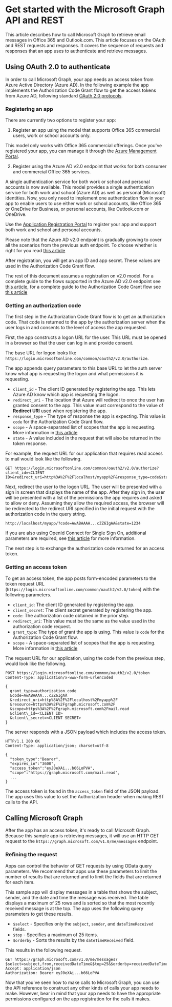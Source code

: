 # Get started with the Microsoft Graph API and REST

This article describes how to call Microsoft Graph to retrieve email messages in Office 365 and Outlook.com. This article focuses on the OAuth and REST requests and responses. It covers the sequence of requests and responses that an app uses to authenticate and retrieve messages.

## Using OAuth 2.0 to authenticate

In order to call Microsoft Graph, your app needs an access token from Azure Active Directory (Azure AD). In the following example the app implements the Authorization Code Grant flow to get the access tokens from Azure AD, following standard [OAuth 2.0 protocols](http://tools.ietf.org/html/rfc6749).

### Registering an app

There are currently two options to register your app:

  1. Register an app using the model that supports Office 365 commercial users, work or school accounts only.
 
  This model only works with Office 365 commercial offerings. Once you've registered your app, you can manage it through the [Azure Management Portal](https://manage.windowsazure.com).

  2. Register using the Azure AD v2.0 endpoint that works for both consumer and commercial Office 365 services.
 
  A single authentication service for both work or school and personal accounts is now available. This model provides a single authentication service for both work and school (Azure AD) as well as personal (Microsoft) identities. Now, you only need to implement one authentication flow in your app to enable users to use either work or school accounts, like Office 365 or OneDrive for Business, or personal accounts, like Outlook.com or OneDrive.
   
Use the [Application Registration Portal](https://apps.dev.microsoft.com/) to register your app and support both work and school and personal accounts.

Please note that the Azure AD v2.0 endpoint is gradually growing to cover all the scenarios from the previous auth endpoint. To choose whether is right for you read [this article](https://azure.microsoft.com/en-us/documentation/articles/active-directory-v2-limitations/)

After registration, you will get an app ID and app secret. These values are used in the Authorization Code Grant flow.

The rest of this document assumes a registration on v2.0 model. For a complete guide to the flows supported in the Azure AD v2.0 endpoint see [this article](https://azure.microsoft.com/en-us/documentation/articles/active-directory-v2-flows/), for a complete guide to the Authorization Code Grant flow see [this article](https://azure.microsoft.com/en-us/documentation/articles/active-directory-v2-protocols-oauth-code/)

### Getting an authorization code

The first step in the Authorization Code Grant flow is to get an authorization code. That code is returned to the app by the authorization server when the user logs in and consents to the level of access the app requested.

First, the app constructs a logon URL for the user. This URL must be opened in a browser so that the user can log in and provide consent.

The base URL for logon looks like `https://login.microsoftonline.com/common/oauth2/v2.0/authorize`.

The app appends query parameters to this base URL to let the auth server know what app is requesting the logon and what permissions it is requesting.

- `client_id` - The client ID generated by registering the app. This lets Azure AD know which app is requesting the logon.
- `redirect_uri` - The location that Azure will redirect to once the user has granted consent to the app. This value must correspond to the value of **Redirect URI** used when registering the app.
- `response_type` - The type of response the app is expecting. This value is `code` for the Authorization Code Grant flow.
- `scope` - A space-separated list of scopes that the app is requesting. More information in [this article](https://azure.microsoft.com/en-us/documentation/articles/active-directory-v2-scopes/)
- `state` - A value included in the request that will also be returned in the token response.

For example, the request URL for our application that requires read access to mail would look like the following.

```http
GET https://login.microsoftonline.com/common/oauth2/v2.0/authorize?client_id=<CLIENT ID>&redirect_uri=http%3A%2F%2Flocalhost/myapp%2F&response_type=code&state=1234&scope=https%3A%2F%2Fgraph.microsoft.com%2Fmail.read
```

Next, redirect the user to the logon URL. The user will be presented with a sign in screen that displays the name of the app. After they sign in, the user will be presented with a list of the permissions the app requires and asked to allow or deny. Assuming they allow the required access, the browser will be redirected to the redirect URI specified in the initial request with the authorization code in the query string.

```http
http://localhost/myapp/?code=AwABAAAA...cZZ6IgAA&state=1234
```

If you are also using OpenId Connect for Single Sign On, additional parameters are required, see [this article](https://azure.microsoft.com/en-us/documentation/articles/active-directory-v2-protocols-oidc/) for more information. 

The next step is to exchange the authorization code returned for an access token.

### Getting an access token

To get an access token, the app posts form-encoded parameters to the token request URL (`https://login.microsoftonline.com/common/oauth2/v2.0/token`) with the following parameters.

- `client_id`: The client ID generated by registering the app.
- `client_secret`: The client secret generated by registering the app.
- `code`: The authorization code obtained in the prior step.
- `redirect_uri`: This value must be the same as the value used in the authorization code request.
- `grant_type`: The type of grant the app is using. This value is `code` for the Authorization Code Grant flow.
- `scope` - A space-separated list of scopes that the app is requesting. More information in [this article](https://azure.microsoft.com/en-us/documentation/articles/active-directory-v2-scopes/)

The request URL for our application, using the code from the previous step, would look like the following.

```http
POST https://login.microsoftonline.com/common/oauth2/v2.0/token
Content-Type: application/x-www-form-urlencoded

{
  grant_type=authorization_code
  &code=AwABAAAA...cZZ6IgAA
  &redirect_uri=http%3A%2F%2Flocalhost%2Fmyapp%2F
  &resource=https%3A%2F%2Fgraph.microsoft.com%2F
  &scope=https%3A%2F%2Fgraph.microsoft.com%2Fmail.read
  &client\_id=<CLIENT ID>
  &client\_secret=<CLIENT SECRET>
}
```

The server responds with a JSON payload which includes the access token.

```http
HTTP/1.1 200 OK
Content-Type: application/json; charset=utf-8

{
  "token_type":"Bearer",
  "expires_in":"3600",
  "access_token":"eyJ0eXAi...b66LoPVA",
  "scope":"https://graph.microsoft.com/mail.read",
  ...
}
```

The access token is found in the `access_token` field of the JSON payload. The app uses this value to set the Authorization header when making REST calls to the API.

## Calling Microsoft Graph

After the app has an access token, it's ready to call Microsoft Graph. Because this sample app is retrieving messages, it will use an HTTP GET request to the `https://graph.microsoft.com/v1.0/me/messages` endpoint.

### Refining the request

Apps can control the behavior of GET requests by using OData query parameters. We recommend that apps use these parameters to limit the number of results that are returned and to limit the fields that are returned for each item. 

This sample app will display messages in a table that shows the subject, sender, and the date and time the message was received. The table displays a maximum of 25 rows and is sorted so that the most recently received message is at the top. The app uses the following query parameters to get these results.

- `$select` - Specifies only the `subject`, `sender`, and `dateTimeReceived` fields.
- `$top` - Specifies a maximum of 25 items.
- `$orderby` - Sorts the results by the `dateTimeReceived` field.

This results in the following request.

```http
GET https://graph.microsoft.com/v1.0/me/messages?$select=subject,from,receivedDateTime&$top=25&$orderby=receivedDateTime%20DESC
Accept: application/json
Authorization: Bearer eyJ0eXAi...b66LoPVA
```

Now that you've seen how to make calls to Microsoft Graph, you can use the API reference to construct any other kinds of calls your app needs to make. However, bear in mind that your app needs to have the appropriate permissions configured on the app registration for the calls it makes.


